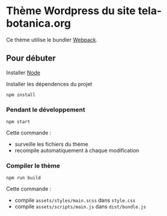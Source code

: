 # Thème Wordpress du site tela-botanica.org

Ce thème utilise le bundler [Webpack](https://webpack.github.io).

## Pour débuter

Installer [Node](https://nodejs.org)

Installer les dépendences du projet

    npm install

### Pendant le développement

    npm start

Cette commande :
- surveille les fichiers du thème
- recompile automatiquement à chaque modification

### Compiler le thème

    npm run build

Cette commande :
- compile `assets/styles/main.scss` dans `style.css`
- compile `assets/scripts/main.js` dans `dist/bundle.js`
